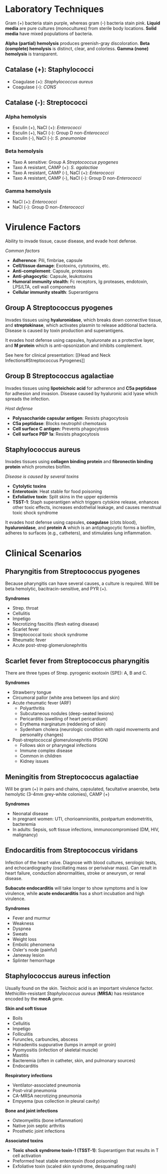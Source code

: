 # Laboratory Techniques
Gram (+) bacteria stain purple, whereas gram (-) bacteria stain pink. **Liquid media** are pure cultures (monocultures) from sterile body locations. **Solid media** have mixed populations of bacteria.

**Alpha (partial) hemolysis** produces greenish-gray discoloration. **Beta (complete) hemolysis** is distinct, clear, and colorless. **Gamma (none) hemolysis** is transparent.
## Catalase (+): Staphylococci
- Coagulase (+): *Staphylococcus aureus*
- Coagulase (-): *CONS*
## Catalase (-): Streptococci
### Alpha hemolysis
- Esculin (+), NaCl (+): *Enterococci*
- Esculin (+), NaCl (-): Group D non-*Enterococci*
- Esculin (-), NaCl (-): *S. pneumoniae*
### Beta hemolysis
- Taxo A sensitive: Group A *Streptococcus pyogenes*
- Taxo A resistant, CAMP (+): *S. agalactiae*
- Taxo A resistant, CAMP (-), NaCl (+): *Enterococci*
- Taxo A resistant, CAMP (-), NaCl (-): Group D non-*Enterococci*
### Gamma hemolysis
- NaCl (+): *Enterococci*
- NaCl (-): Group D non-*Enterococci*
# Virulence Factors
Ability to invade tissue, cause disease, and evade host defense.

*Common factors*
- **Adherence**: Pili, fimbriae, capsule
- **Cell/tissue damage**: Exotoxins, cytotoxins, etc.
- **Anti-complement**: Capsule, proteases
- **Anti-phagocytic**: Capsule, leukotoxins
- **Humoral immunity stealth**: Fc receptors, Ig proteases, endotoxin, LPS/LTA, cell wall components
- **Cellular immunity stealth**: Superantigens
## Group A Streptococcus pyogenes
Invades tissues using **hyaluronidase**, which breaks down connective tissue, and **streptokinase**, which activates plasmin to release additional bacteria. Disease is caused by toxin production and superantigens.

It evades host defense using capsules, hyaluronate as a protective layer, and **M protein** which is anti-opsonization and inhibits complement.

See here for clinical presentation: [[Head and Neck Infections#Streptococcus Pyrogenes]]
## Group B Streptococcus agalactiae
Invades tissues using **lipoteichoic acid** for adherence and **C5a peptidase** for adhesion and invasion. Disease caused by hyaluronic acid lyase which spreads the infection.

*Host defense*
- **Polysaccharide capsular antigen**: Resists phagocytosis
- **C5a peptidase**: Blocks neutrophil chemotaxis
- **Cell surface C antigen**: Prevents phagocytosis
- **Cell surface PBP 1a**: Resists phagocytosis
## Staphylococcus aureus
Invades tissues using **collagen binding protein** and **fibronectin binding protein** which promotes biofilm. 

*Disease is caused by several toxins*
- **Cytolytic toxins**
- **Enterotoxin**: Heat stable for food poisoning
- **Exfoliative toxin**: Split skins in the upper epidermis
- **TSST-1**: Staph superantigen which triggers cytokine release, enhances other toxic effects, increases endothelial leakage, and causes menstrual toxic shock syndrome

It evades host defense using capsules, **coagulase** (clots blood), **hyaluronidase**, and **protein A** which is an antiphagocytic forms a biofilm, adheres to surfaces (e.g., catheters), and stimulates lung inflammation.
# Clinical Scenarios
## Pharyngitis from Streptococcus pyogenes
Because pharyngitis can have several causes, a culture is required. Will be beta hemolytic, bacitracin-sensitive, and PYR (+).

**Syndromes**
- Strep. throat
- Cellulitis
- Impetigo
- Necrotizing fasciitis (flesh eating disease)
- Scarlet fever
- Streptococcal toxic shock syndrome
- Rheumatic fever
- Acute post-strep glomerulonephritis
## Scarlet fever from Streptococcus pharyngitis
There are three types of Strep. pyrogenic exotoxin (SPE): A, B and C.

**Syndromes**
- Strawberry tongue
- Circumoral pallor (white area between lips and skin)
- Acute rheumatic fever (ARF)
	- Polyarthritis
	- Subcutaneous nodules (deep-seated lesions)
	- Pericarditis (swelling of heart pericardium)
	- Erythema marginatum (reddening of skin)
	- Sydenham cholera (neurologic condition with rapid movements and personality changes)
- Post-streptococcal glomerulonephritis (PSGN)
	- Follows skin or pharyngeal infections
	- Immune complex disease
	- Common in children
	- Kidney issues
## Meningitis from Streptococcus agalactiae
Will be gram (+) in pairs and chains, capsulated, facultative anaerobe, beta hemolytic (3-4mm grey-white colonies), CAMP (+)

**Syndromes**
- Neonatal disease
- In pregnant women: UTI, chorioamnionitis, postpartum endometritis, bacteremia
- In adults: Sepsis, soft tissue infections, immunocompromised (DM, HIV, malignancy)
## Endocarditis from Streptococcus viridans
Infection of the heart valve. Diagnose with blood cultures, serologic tests, and echocardiography (oscillating mass or perivalvar mass). Can result in heart failure, conduction abnormalities, stroke or aneurysm, or renal disease. 

**Subacute endocarditis** will take longer to show symptoms and is low virulence, while **acute endocarditis** has a short incubation and high virulence.

**Syndromes**
- Fever and murmur
- Weakness
- Dyspnea
- Sweats
- Weight loss
- Embolic phenomena
- Osler's node (painful)
- Janeway lesion
- Splinter hemorrhage
## Staphylococcus aureus infection
Usually found on the skin. Teichoic acid is an important virulence factor. Methicillin-resistant *Staphylococcus aureus* (**MRSA**) has resistance encoded by the **mecA** gene.

**Skin and soft tissue**
- Boils
- Cellulitis
- Impetigo
- Folliculitis
- Furuncles, carbuncles, abscess
- Hidradenitis suppurative (lumps in armpit or groin)
- Pyomyositis (infection of skeletal muscle)
- Mastitis
- Bacteremia (often in catheter, skin, and pulmonary sources)
- Endocarditis

**Respiratory infections**
- Ventilator-associated pneumonia
- Post-viral pneumonia
- CA-MRSA necrotizing pneumonia
- Empyema (pus collection in pleural cavity)

**Bone and joint infections**
- Osteomyelitis (bone inflammation)
- Native join septic arthritis
- Prosthetic joint infections

**Associated toxins**
- **Toxic shock syndrome toxin-1 (TSST-1)**: Superantigen that results in T cell activation
- Preformed heat stable enterotoxin (food poisoning)
- Exfoliative toxin (scaled skin syndrome, desquamating rash)